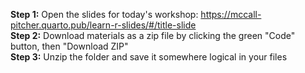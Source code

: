 **Step 1:** Open the slides for today's workshop: https://mccall-pitcher.quarto.pub/learn-r-slides/#/title-slide
<br>
**Step 2:** Download materials as a zip file by clicking the green "Code" button, then "Download ZIP"
<br>
**Step 3:** Unzip the folder and save it somewhere logical in your files

